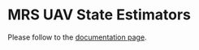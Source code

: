 # MRS UAV State Estimators

Please follow to the [documentation page](https://ctu-mrs.github.io/docs/features/estimators/).
